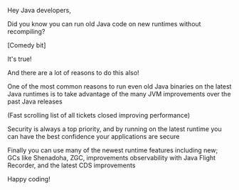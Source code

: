 Hey Java developers,

Did you know you can run old Java code on new runtimes without recompiling?

[Comedy bit]

It's true!

And there are a lot of reasons to do this also!

One of the most common reasons to run even old Java binaries on the latest Java runtimes is to take advantage of the many JVM improvements over the past Java releases

(Fast scrolling list of all tickets closed improving performance)

Security is always a top priority, and by running on the latest runtime you can have the best confidence your applications are secure

Finally you can use many of the newest runtime features including new; GCs like Shenadoha, ZGC, improvements observability with Java Flight Recorder, and the latest CDS improvements

Happy coding!

